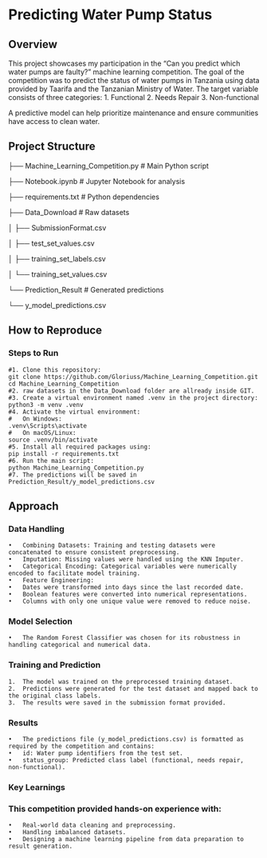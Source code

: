 # Predicting Water Pump Status

## Overview
This project showcases my participation in the “Can you predict which water pumps are faulty?” machine learning competition. The goal of the competition was to predict the status of water pumps in Tanzania using data provided by Taarifa and the Tanzanian Ministry of Water. The target variable consists of three categories:
	1.	Functional
	2.	Needs Repair
	3.	Non-functional

A predictive model can help prioritize maintenance and ensure communities have access to clean water.

## Project Structure

├── Machine_Learning_Competition.py  # Main Python script

├── Notebook.ipynb                  # Jupyter Notebook for analysis

├── requirements.txt                # Python dependencies

├── Data_Download                   # Raw datasets

│   ├── SubmissionFormat.csv

│   ├── test_set_values.csv

│   ├── training_set_labels.csv

│   └── training_set_values.csv

└── Prediction_Result               # Generated predictions

   └── y_model_predictions.csv

## How to Reproduce

### Steps to Run
	#1.	Clone this repository:
	git clone https://github.com/Gloriuss/Machine_Learning_Competition.git
	cd Machine_Learning_Competition
	#2.	raw datasets in the Data_Download folder are allready inside GIT.
 	#3.	Create a virtual environment named .venv in the project directory:
  	python3 -m venv .venv    
  	#4.	Activate the virtual environment:
	#	On Windows:
 	.venv\Scripts\activate
 	#	On macOS/Linux:
  	source .venv/bin/activate
	#5.	Install all required packages using:
	pip install -r requirements.txt
	#6.	Run the main script:
	python Machine_Learning_Competition.py
	#7.	The predictions will be saved in Prediction_Result/y_model_predictions.csv

## Approach

### Data Handling

	•	Combining Datasets: Training and testing datasets were concatenated to ensure consistent preprocessing.
	•	Imputation: Missing values were handled using the KNN Imputer.
	•	Categorical Encoding: Categorical variables were numerically encoded to facilitate model training.
	•	Feature Engineering:
	•	Dates were transformed into days since the last recorded date.
	•	Boolean features were converted into numerical representations.
	•	Columns with only one unique value were removed to reduce noise.

### Model Selection

	•	The Random Forest Classifier was chosen for its robustness in handling categorical and numerical data.

### Training and Prediction

	1.	The model was trained on the preprocessed training dataset.
	2.	Predictions were generated for the test dataset and mapped back to the original class labels.
	3.	The results were saved in the submission format provided.

### Results

	•	The predictions file (y_model_predictions.csv) is formatted as required by the competition and contains:
	•	id: Water pump identifiers from the test set.
	•	status_group: Predicted class label (functional, needs repair, non-functional).

### Key Learnings

### This competition provided hands-on experience with:
	•	Real-world data cleaning and preprocessing.
	•	Handling imbalanced datasets.
	•	Designing a machine learning pipeline from data preparation to result generation.
